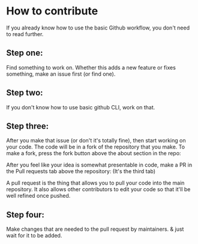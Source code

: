 # How to contribute

If you already know how to use the basic Github workflow, you don't need to read further.

## Step one:

Find something to work on. Whether this adds a new feature or fixes something, make an issue first (or find one). 

## Step two:

If you don't know how to use basic github CLI, work on that.

## Step three:

After you make that issue (or don't it's totally fine), then start working on your code. The code will be in a fork of the repository that you make. To make a fork, press the fork button above the about section in the repo:

After you feel like your idea is somewhat presentable in code, make a PR in the Pull requests tab above the repository:
(It's the third tab)

A pull request is the thing that allows you to pull your code into the main repository. It also allows other contributors to edit your code so that it'll be well refined once pushed.

## Step four:

Make changes that are needed to the pull request by maintainers. & just wait for it to be added.
